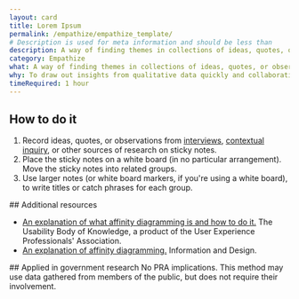 ```yaml
---
layout: card
title: Lorem Ipsum
permalink: /empathize/empathize_template/
# Description is used for meta information and should be less than  
description: A way of finding themes in collections of ideas, quotes, or observations.
category: Empathize
what: A way of finding themes in collections of ideas, quotes, or observations.
why: To draw out insights from qualitative data quickly and collaboratively.
timeRequired: 1 hour
---
```



## How to do it

1. Record ideas, quotes, or observations from [interviews](/empathize/stakeholder-and-user-interviews/), [contextual inquiry](/empathize/contextual-inquiry), or other sources of research on sticky notes.
1. Place the sticky notes on a white board (in no particular arrangement). Move the sticky notes into related groups.
1. Use larger notes (or white board markers, if you're using a white board), to write titles or catch phrases for each group.


<section class="method--section method--section--additional-resources" markdown="1">
## Additional resources

- [An explanation of what affinity diagramming is and how to do it.](http://www.usabilitybok.org/affinity-diagram) The Usability Body of Knowledge, a product of the User Experience Professionals' Association.
- [An explanation of affinity diagramming.](http://infodesign.com.au/usabilityresources/affinitydiagramming/) Information and Design.
</section>

<section class="method--section method--section--government-considerations" markdown="1" >
## Applied in government research
No PRA implications. This method may use data gathered from members of the public, but does not require their involvement.
</section>
